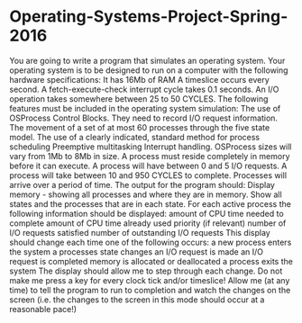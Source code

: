# Operating-Systems-Project-Spring-2016
You are going to write a program that simulates an operating system. Your operating system is to be designed to run on a computer with the following hardware specifications:  It has 16Mb of RAM A timeslice occurs every second. A fetch-execute-check interrupt cycle takes 0.1 seconds. An I/O operation takes somewhere between 25 to 50 CYCLES. The following features must be included in the operating system simulation:  The use of OSProcess Control Blocks. They need to record I/O request information. The movement of a set of at most 60 processes through the five state model. The use of a clearly indicated, standard method for process scheduling Preemptive multitasking Interrupt handling. OSProcess sizes will vary from 1Mb to 8Mb in size. A process must reside completely in memory before it can execute. A process will have between 0 and 5 I/O requests. A process will take between 10 and 950 CYCLES to complete. Processes will arrive over a period of time. The output for the program should:  Display memory - showing all processes and where they are in memory. Show all states and the processes that are in each state. For each active process the following information should be displayed: amount of CPU time needed to complete amount of CPU time already used priority (if relevant) number of I/O requests satisfied number of outstanding I/O requests This display should change each time one of the following occurs: a new process enters the system a processes state changes an I/O request is made an I/O request is completed memory is allocated or deallocated a process exits the system The display should allow me to step through each change. Do not make me press a key for every clock tick and/or timeslice! Allow me (at any time) to tell the program to run to completion and watch the changes on the screen (i.e. the changes to the screen in this mode should occur at a reasonable pace!)
